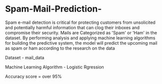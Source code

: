 # Spam-Mail-Prediction-

Spam e-mail detection is critical for protecting customers from unsolicited and potentially harmful information that can clog their inboxes and compromise their security. Mails are Categorized as 'Spam' or 'Ham' in the dataset. By performing analysis and applying machine learning algorithms for building the predictive system, the model will predict the upcoming mail as spam or ham according to the research on the data

Dataset - mail_data

Machine Learning Algorithm - Logistic Rgression

Accuracy score = over 95%
